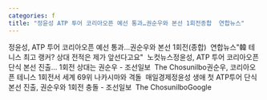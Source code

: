 ```yaml
---
categories: f
title: "정윤성 ATP 투어 코리아오픈 예선 통과…권순우와 본선 1회전종합  연합뉴스"
---
```

정윤성, ATP 투어 코리아오픈 예선 통과…권순우와 본선 1회전(종합)&nbsp;&nbsp;연합뉴스"韓 테니스 최고 랭커? 상대 전적은 제가 앞선다고요"&nbsp;&nbsp;노컷뉴스정윤성, ATP 투어 코리아오픈 단식 본선 진출… 1회전 상대는 권순우 - 조선일보&nbsp;&nbsp;The Chosunilbo권순우, 코리아오픈 테니스 1회전서 세계 69위 나카시마와 격돌&nbsp;&nbsp;매일경제정윤성 생애 첫 ATP투어 단식 본선 진출, 권순우와 1회전 충돌 - 조선일보&nbsp;&nbsp;The ChosunilboGoogle 